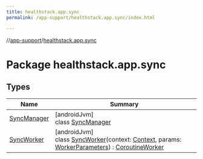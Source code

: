 ```yaml
---
title: healthstack.app.sync
permalink: /app-support/healthstack.app.sync/index.html

---
```

//[app-support](/app-support.html)/[healthstack.app.sync](index.html)



# Package healthstack.app.sync



## Types


| Name | Summary |
|---|---|
| [SyncManager](-sync-manager/index.html) | [androidJvm]<br>class [SyncManager](-sync-manager/index.html) |
| [SyncWorker](-sync-worker/index.html) | [androidJvm]<br>class [SyncWorker](-sync-worker/index.html)(context: [Context](https://developer.android.com/reference/kotlin/android/content/Context.html), params: [WorkerParameters](https://developer.android.com/reference/kotlin/androidx/work/WorkerParameters.html)) : [CoroutineWorker](https://developer.android.com/reference/kotlin/androidx/work/CoroutineWorker.html) |

